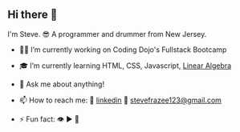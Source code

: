 ## Hi there 👋

I'm Steve. 😎
A programmer and drummer from New Jersey.

- 🐱‍👤 I’m currently working on Coding Dojo's Fullstack Bootcamp
- 🎓 I’m currently learning HTML, CSS, Javascript, [Linear Algebra](https://ocw.mit.edu/courses/mathematics/18-06-linear-algebra-spring-2010/) 
- 💬 Ask me about anything!
- 📫 How to reach me: 
        🔗 [linkedin](https://www.linkedin.com/in/steven-frazee/) 📧 [stevefrazee123@gmail.com](mailto:stevefrazee123@gmail.com)
        
- ⚡ Fun fact: 👁 ▶ 🎵
